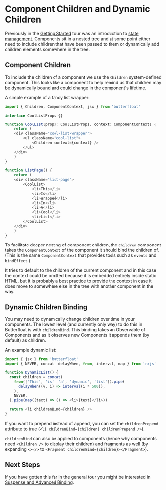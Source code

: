 # Component Children and Dynamic Children

Previously in the [Getting Started][started] tour was an introduction
to [state management][state]. Components sit in a nested tree and at
some point either need to include children that have been passed to
them or dynamically add children elements somewhere in the tree.

## Component Children

To include the children of a component we use the `Children`
system-defined component. This looks like a component to help remind
us that children may be dynamically bound and could change in the
component's lifetime.

A simple example of a fancy list wrapper:

```ts
import { Children, ComponentContext, jsx } from 'butterfloat'

interface CoolListProps {}

function CoolList(props: CoolListProps, context: ComponentContext) {
    return (
    <div className="cool-list-wrapper">
        <ul className="cool-list">
            <Children context={context} />
        </ul>
    </div>
    )
}

function ListPage() {
    return (
    <div className="list-page">
        <CoolList>
            <li>This</li>
            <li>Is</li>
            <li>Wrapped</li>
            <li>In</li>
            <li>A</li>
            <li>Cool</li>
            <li>List</li>
        </CoolList>
    </div>
    )
}
```

To facilitate deeper nesting of component children, the `Children`
component takes the `ComponentContext` of the component it should
bind the children of. (This is the same `ComponentContext` that
provides tools such as `events` and `bindEffect`.)

It tries to default to the children of the current component and in
this case the context could be omitted because it is embedded
entirely inside static HTML, but it is probably a best practice to
provide the context in case it does move to somewhere else in the
tree with another component in the way.

## Dynamic Children Binding

You may need to dynamically change children over time in your
components. The lowest level (and currently only way) to do this
in Butterfloat is with `childrenBind`. This binding takes an
Observable of Components and as it observes new Components it
appends them (by default) as children.

An example dynamic list:

```ts
import { jsx } from 'butterfloat'
import { NEVER, concat, delayWhen, from, interval, map } from 'rxjs'

function DynamicList() {
  const children = concat(
    from(['This', 'is', 'a', 'dynamic', 'list']).pipe(
      delayWhen((v, i) => interval(i * 500)),
    ),
    NEVER,
  ).pipe(map((text) => () => <li>{text}</li>))

  return <li childrenBind={children} />
}
```

If you want to prepend instead of append, you can set the
`childrenPrepend` attribute to true
(`<li childrenBind={children} childrenPrepend />`).

`childrenBind` can also be applied to components (hence why
components need `<Children />` to display their children) and
fragments as well (by expanding `<></>` to
`<Fragment childrenBind={children}></Fragment>`).

## Next Steps

If you have gotten this far in the general tour you might be
interested in [Suspense and Advanced Binding][suspense].

[started]: ./getting-started.md
[state]: ./state.md
[suspense]: ./suspense.md
